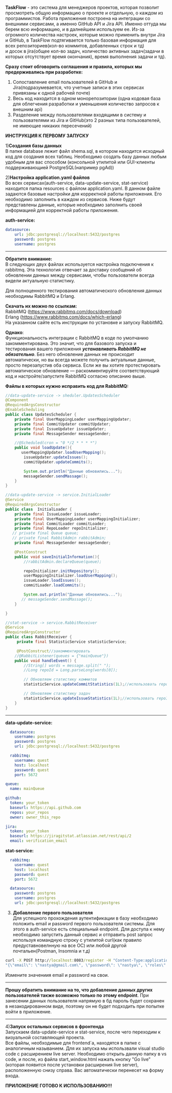 **TaskFlow** - это система для менеджеров проектов, которая позволит просмотреть общую информацию о проекте и отдельную, о каждом из программистов.
Работа приложения построена на интеграции со внешними сервисами, а именно GitHub API и Jira API. Именно оттуда мы берем всю информацию, и в далнейшем используем ее.
Из-за огромного количества настроек, которые можно применить внутри Jira и GitHub, в TaskFlow подтягивается только базовая информация для всех репозиториев(кол-во коммитов, добавленных строк и тд)  
и досок в jira(общее кол-во задач, количество активных задач(задачи в которых отсутствует время окончания), время выполнения задачи и тд).

**Cразу стоит обговорить соглашения и правила, которых мы предерживались при разработке:**
1) Сопоставление email пользователей в GitHub и Jira(подразумевается, что учетные записи в этих сервисах привязаны к одной рабочей почте)
2) Весь код находится в одном монорепозитории (одна кодовая база для облегчения разработки и уменьшения количество запросов к внешним api)
3) Разделение между пользователями входящими в систему и пользователями из Jira и GitHub(это 2 разных типа пользователей, не имеющие никаких пересечений)  



**ИНСТРУКЦИЯ К ПЕРВОМУ ЗАПУСКУ**

 1)**Создания базы данных**  
 В папке database лежит файл shema.sql, в котором находится исходный код для создания всех таблиц. Необходимо создать базу данных любым удобным для вас способом
(консольной утилитой или GUI-клиенты поддерживающией PostgreSQL(например pgAd))

2)**Настройка application.yaml файлов**  
Во всех сервисах(auth-service, data-update-service, stat-service) находится папка resources c файлом application.yaml.
В данном файле задаются базовые настройки для корректной работы приложения. Его необходимо заполнить в каждом из сервисов.
Ниже будут представлены данные, которые необходимо заполнить своей информацией для корректной работы приложения.

**auth-service:**
```yaml
datasource:
    url: jdbc:postgresql://localhost:5432/postgres
    password: postgres
    username: postgres
```
________________________________________________________________________________________
**Обратите внимание:**  
В следующих двух файлах используется настройка подключения к rabbitmq.
Эта технология отвечает за доставку сообщений об обновлении данных между сервисами, чтобы пользователи всегда видели актуальную статистику.  

Для полноценного тестирования автоматического обновления данных необходимы RabbitMQ и Erlang.   

**Скачать их можно по ссылкам:**  
RabbitMQ (https://www.rabbitmq.com/docs/download)  
Erlang (https://www.rabbitmq.com/docs/which-erlang)  
На указанном сайте есть инструкции по установке и запуску RabbitMQ.

**Однако**:  
Функциональность интеграции с RabbitMQ в коде по умолчанию закомментирована.
Это значит, что для базового запуска и тестирования вашего приложения **_устанавливать RabbitMQ не обязательно_**.
Без него обновление данных не происходит автоматически, но вы всегда можете получить актуальные данные, просто перезапустив оба сервиса.
Если же вы хотите протестировать автоматическое обновление — раскомментируйте соответствующий код и настройте/запустите RabbitMQ согласно описанию выше.  

**Файлы в которыx нужно исправить код для RabbitMQ:**  
```java
//data-update-service -> sheduler.UpdatesScheduler
@Component
@RequiredArgsConstructor
@EnableScheduling
public class UpdatesScheduler {
    private final UserMappingLoader userMappingUpdater;
    private final CommitUpdater commitUpdater;
    private final IssueUpdater issueUpdater;
    private final MessageSender messageSender;

    //@Scheduled(cron = "0 */2 * * * *")
    public void loadUpdate(){
       userMappingUpdater.loadUserMapping();
        issueUpdater.updateIssues();
        commitUpdater.updateCommits();

        System.out.println("Данные обновились...");
        messageSender.sendMassage();
    }
}
```

```java
//data-update-service -> service.InitialLoader
@Service
@RequiredArgsConstructor
public class  InitialLoader {
    private final IssueLoader issueLoader;
    private final UserMappingLoader userMappingInitializer;
    private final CommitLoader commitLoader;
    private final RepoLoader repoInitializer;
   // private final Queue queue;
   // private final RabbitAdmin rabbitAdmin;
    private final MessageSender messageSender;

    @PostConstruct
    public void saveInitialInformation(){
        //rabbitAdmin.declareQueue(queue);

        repoInitializer.initRepository();
        userMappingInitializer.loadUserMapping();
        issueLoader.loadIssues();
        commitLoader.loadCommits();

        System.out.println("Данные обновились...");
       // messageSender.sendMassage();
    }

}
```

```java
//stat-service -> service.RabbitReceiver
@Service
@RequiredArgsConstructor
public class RabbitReceiver {
     private final StatisticService statisticService;

     @PostConstruct//закомментировать 
    //@RabbitListener(queues = {"mainQueue"})
    public void handleEvent() {
        //String[] words = message.split(" ");
        //Long repoId = Long.parseLong(words[0]);

        // Обновляем статистику коммитов
        statisticService.updateCommitStatistics(1L);//использовать repoId вместо 1

        // Обновляем статистику задач
        statisticService.updateIssueStatistics(1L);//использовать repoId вместо 1
    }
}
```
________________________________________________________________________________________

**data-update-service:**
```yaml
  datasource:
    username: postgres
    password: postgres
    url: jdbc:postgresql://localhost:5432/postgres

  rabbitmq:
    username: quest
    host: localhost
    password: quest
    port: 5672

queue:
  name: mainQueue

github:
  token: your_token
  baseurl: https://api.github.com
  repos: your_repos
  owner: owner_this_repo

jira:
  token: your_token
  baseurl: https://jiragitstat.atlassian.net/rest/api/2
  email: verification_email
```

**stat-service:**
```yaml
  rabbitmq:
    username: quest
    host: localhost
    password: quest
    port: 5672

  datasource:
    password: postgres
    username: postgres
    url: jdbc:postgresql://localhost:5432/postgres
```

3) **Добавление первого пользователя**  
   Для успешного прохождения аутентификации в базу необходимо положить email и password первого пользователя системы. 
   Для этого в auth-service есть специальный endpoint. Для доступа к нему необходимо запустить данный сервис и отправить post запрос используя
   командную строку с утилитой curl(как правило предуставновелнную на все ОС) или любой другой почтальен(Postman, Insomnia и т.д)

```cmd
curl -X POST http://localhost:8083/register -H "Content-Type:application/json" -d
"{\"email\": \"nastya@gmail.com\", \"password\": \"nastya\", \"roles\": \"ROLE_USER\"}"
```
Измените значениия email и password на свои.
___________________________________________________________________
**Прошу обратить внимание на то, что добавление данных других пользователей также возможно только по этому endpoint**. 
При занесении данных пользователя напрямую в бд пароль будет сохранен в незакодированном виде, поэтому он не будет подходить при попытке войти в приложение.
___________________________________________________________________
4)**Запуск остальных сервисов в фронтенда**  
Запускаем data-update-service и stat-service, после чего переходим к визуальной составляющей проекта.  
Все файлы, необходимые для frontend`a, находятся в папке с аналогичным называнием. 
Для их запуска мы использвали visual studio code с расширением live server. Необходимо открыть данную папку в vs code, и после, из файла start_window.html нажать кнопку "Go live"(которая появится после установки расширения live server), расположенную снизу справа.
Вас автоматически перенесет на форму входа.   

**ПРИЛОЖЕНИЕ ГОТОВО К ИСПОЛЬЗОВАНИЮ!!!**



  













